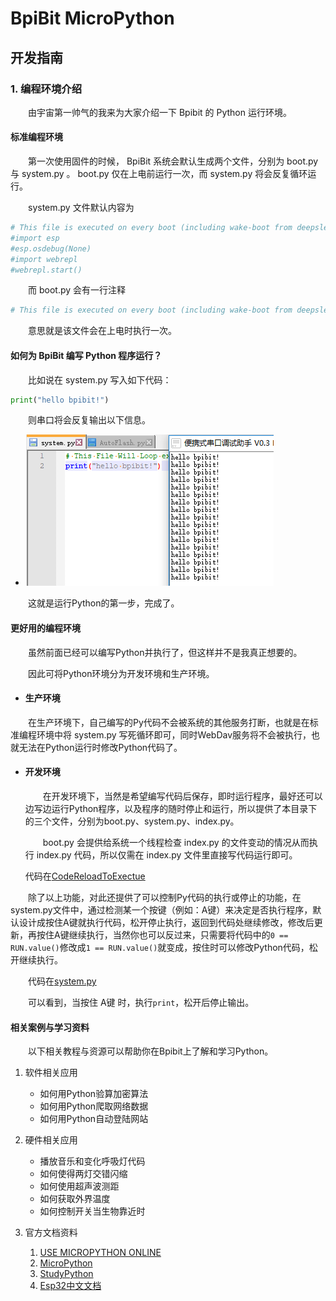 # **BpiBit MicroPython**

## **开发指南**

### 1. 编程环境介绍

&emsp;&emsp;由宇宙第一帅气的我来为大家介绍一下 Bpibit 的 Python 运行环境。

#### 标准编程环境

&emsp;&emsp;第一次使用固件的时候， BpiBit 系统会默认生成两个文件，分别为 boot.py 与 system.py 。 boot.py 仅在上电前运行一次，而 system.py 将会反复循环运行。

&emsp;&emsp;system.py 文件默认内容为 
```python 
# This file is executed on every boot (including wake-boot from deepsleep)
#import esp
#esp.osdebug(None)
#import webrepl
#webrepl.start()
```
&emsp;&emsp;而 boot.py 会有一行注释 
``` python
# This file is executed on every boot (including wake-boot from deepsleep)
```
&emsp;&emsp;意思就是该文件会在上电时执行一次。

#### 如何为 BpiBit 编写 Python 程序运行？

&emsp;&emsp;比如说在 system.py 写入如下代码：

```python
print("hello bpibit!")
```

&emsp;&emsp;则串口将会反复输出以下信息。

- ![HelloBpibit](ReadMe/HelloBpibit.png)

&emsp;&emsp;这就是运行Python的第一步，完成了。

#### 更好用的编程环境

&emsp;&emsp;虽然前面已经可以编写Python并执行了，但这样并不是我真正想要的。

&emsp;&emsp;因此可将Python环境分为开发环境和生产环境。

- #### 生产环境

&emsp;&emsp;在生产环境下，自己编写的Py代码不会被系统的其他服务打断，也就是在标准编程环境中将 system.py 写死循环即可，同时WebDav服务将不会被执行，也就无法在Python运行时修改Python代码了。

- #### 开发环境

	&emsp;&emsp;在开发环境下，当然是希望编写代码后保存，即时运行程序，最好还可以边写边运行Python程序，以及程序的随时停止和运行，所以提供了本目录下的三个文件，分别为boot.py、system.py、index.py。

	&emsp;&emsp;boot.py 会提供给系统一个线程检查 index.py 的文件变动的情况从而执行 index.py 代码，所以仅需在 index.py 文件里直接写代码运行即可。
		
	代码在[CodeReloadToExectue](CodeReloadToExectue)

&emsp;&emsp;除了以上功能，对此还提供了可以控制Py代码的执行或停止的功能，在system.py文件中，通过检测某一个按键（例如：A键）来决定是否执行程序，默认设计成按住A键就执行代码，松开停止执行，返回到代码处继续修改，修改后更新，再按住A键继续执行，当然你也可以反过来，只需要将代码中的`0 == RUN.value()`修改成`1 == RUN.value()`就变成，按住时可以修改Python代码，松开继续执行。

&emsp;&emsp;代码在[system.py](CodeReloadToExectue/system.py)

&emsp;&emsp;可以看到，当按住 A键 时，执行`print`，松开后停止输出。

#### 相关案例与学习资料

&emsp;&emsp;以下相关教程与资源可以帮助你在Bpibit上了解和学习Python。

1. 软件相关应用

   - 如何用Python验算加密算法
   - 如何用Python爬取网络数据
   - 如何用Python自动登陆网站
   
2. 硬件相关应用

   - 播放音乐和变化呼吸灯代码
   - 如何使得两灯交错闪缩
   - 如何使用超声波测距
   - 如何获取外界温度
   - 如何控制开关当生物靠近时

3. 官方文档资料

   1. [USE MICROPYTHON ONLINE](http://www.micropython.org/unicorn)
   2. [MicroPython](http://docs.micropython.org/en/latest/esp8266/)
   3. [StudyPython](http://www.runoob.com/python/python-intro.html)
   4. [Esp32中文文档](https://docs.singtown.com/micropython/zh/latest/esp32/index.html)
